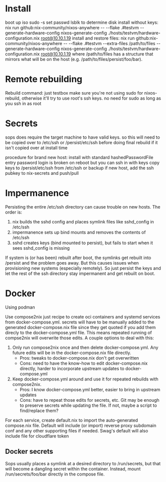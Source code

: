 # Install
boot up iso
sudo -s
set passwd
lsblk to determine disk
install without keys: nix run github:nix-community/nixos-anywhere -- --flake .#testvm --generate-hardware-config nixos-generate-config ./hosts/testvm/hardware-configuration.nix root@10.10.1.19
install and restore files: nix run github:nix-community/nixos-anywhere -- --flake .#testvm --extra-files /path/to/files --generate-hardware-config nixos-generate-config ./hosts/testvm/hardware-configuration.nix root@10.10.1.19
where /path/to/files has a structure that mirrors what will be on the host (e.g. /path/to/files/persist/foo/bar).

# Remote rebuilding
Rebuild command: just testbox
make sure you're not using sudo for nixos-rebuild, otherwise it'll try to use root's ssh keys. no need for sudo as long as you ssh in as root

# Secrets
sops does require the target machine to have valid keys. so this will need to be copied over to /etc/ssh or /persist/etc/ssh before doing final rebuild if it isn't copied over at install time

procedure for brand new host:
install with standard hashedPasswordFile entry
password login is broken on reboot but you can ssh in with keys
copy keys to /persist/etc/ssh from /etc/ssh or backup
if new host, add the ssh pubkey to nix-secrets and push/pull

# Impermanence
Persisting the entire /etc/ssh directory can cause trouble on new hosts. The order is:
1. nix builds the sshd config and places symlink files like sshd_config in /etc/ssh
1. impermanence sets up bind mounts and removes the contents of /etc/ssh
1. sshd creates keys (bind mounted to persist), but fails to start when it sees sshd_config is missing

If system is (or has been) rebuilt after boot, the symlinks get rebuilt into /persist and the problem goes away. But this causes issues when provisioning new systems (especially remotely). So just persist the keys and let the rest of the ssh directory stay impermanent and get rebuilt on boot.

# Docker
Using podman

Use compose2nix just recipe to create oci containers and systemd services from docker-compose.yml. secrets will have to be manually added to the generated docker-compose.nix file since they get quoted if you add them direcly to the docker-compose.yml file. This means repeated running of compse2nix will overwrite those edits. A couple options to deal with this:
1. Only run compose2nix once and then delete docker-compose.yml. Any future edits will be in the docker-compose.nix file directly.
    * Pros: tweaks to docker-compose.nix don't get overwritten
    * Cons: need to have the know-how to edit docker-compose.nix directly, harder to incorporate upstream updates to docker-compose.yml
1. Keep docker-compose.yml around and use it for repeated rebuilds with compose2nix.
    * Pros: I know docker-compose.yml better, easier to bring in upstream updates
    * Cons: have to repeat those edits for secrets, etc. Git may be enough to preserve secrets while updating the file. If not, maybe a script to find/replace them?

For each service, create default.nix to import the auto-generated compose.nix file. Default will include (or import) reverse proxy subdomain conf and any other supporting files if needed. Swag's default will also include file for cloudflare token

## Docker secrets
Sops usually places a symlink at a desired directory to /run/secrets, but that will become a dangling secret within the container. Instead, mount /run/secrets/foo/bar directly in the compose file. 


